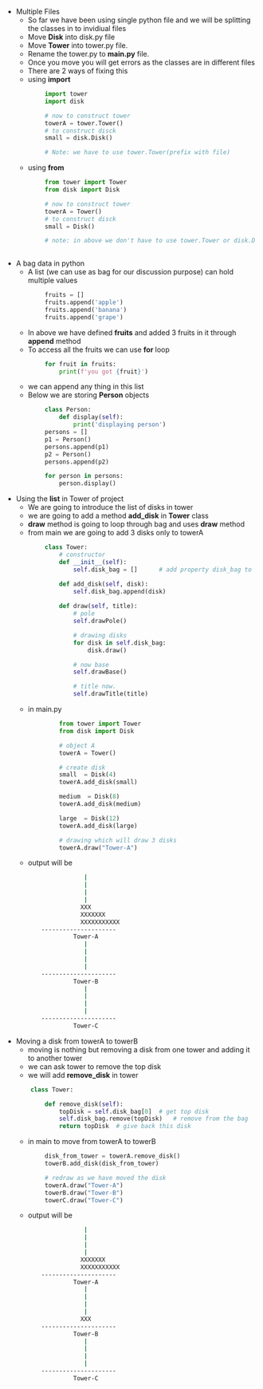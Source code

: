 * Multiple Files
    * So far we have been using single python file and we will be splitting the classes in to invidiual files
    *  Move __Disk__ into disk.py file
    *  Move __Tower__ into tower.py file.
    *  Rename the tower.py to __main.py__ file.
    *  Once you move you will get errors as the classes are in different files
    * There are 2 ways of fixing this
    * using __import__
    ```python
            import tower
            import disk

            # now to construct tower
            towerA = tower.Tower()
            # to construct disck
            small = disk.Disk()

            # Note: we have to use tower.Tower(prefix with file)
    ```
    * using __from__
    ```python
            from tower import Tower
            from disk import Disk

            # now to construct tower
            towerA = Tower()
            # to construct disck
            small = Disk()

            # note: in above we don't have to use tower.Tower or disk.Disk
        
    ```
* A bag data in python
    * A list (we can use as bag for our discussion purpose) can hold multiple values
    ```python
            fruits = []
            fruits.append('apple')
            fruits.append('banana')
            fruits.append('grape')
    ```
    * In above we have defined **fruits** and added 3 fruits in it through **append** method
    * To access all the fruits we can use __for__ loop
    ```python
            for fruit in fruits:
                print(f'you got {fruit}')
    ```
    * we can append any thing in this list
    * Below we are storing **Person** objects
    ```python
            class Person:
                def display(self):
                    print('displaying person')
            persons = []
            p1 = Person()
            persons.append(p1)
            p2 = Person()
            persons.append(p2)

            for person in persons:
                person.display()

    ```
* Using the __list__ in Tower of project
    * We are going to introduce the list of disks in tower
    * we are going to add a method **add_disk** in **Tower** class
    * **draw** method is going to loop through bag and uses **draw** method
    * from main we are going to add 3 disks only to towerA
    ```python
            class Tower:
                # constructor
                def __init__(self):
                    self.disk_bag = []      # add property disk_bag to the object (we can add properties at any time in the python)

                def add_disk(self, disk):
                    self.disk_bag.append(disk)
                
                def draw(self, title):
                    # pole
                    self.drawPole()

                    # drawing disks
                    for disk in self.disk_bag:
                        disk.draw()

                    # now base
                    self.drawBase()

                    # title now.
                    self.drawTitle(title)
    ```
    * in main.py
    ```python
                from tower import Tower
                from disk import Disk

                # object A
                towerA = Tower()

                # create disk
                small  = Disk(4)
                towerA.add_disk(small)

                medium  = Disk(8)
                towerA.add_disk(medium)

                large  = Disk(12)
                towerA.add_disk(large)

                # drawing which will draw 3 disks
                towerA.draw("Tower-A")
    ```
    * output will be
    ```cmd
                       |
                       |
                       |
                       |
                      XXX
                      XXXXXXX
                      XXXXXXXXXXX
           ---------------------
                    Tower-A
                       |
                       |
                       |
                       |
           ---------------------
                    Tower-B
                       |
                       |
                       |
                       |
           ---------------------
                    Tower-C    
    ```
* Moving a disk from towerA to towerB
    * moving is nothing but removing a disk from one tower and adding it to another tower
    * we can ask tower to remove the top disk 
    * we will add **remove_disk** in tower
    ```python
        class Tower:

            def remove_disk(self):
                topDisk = self.disk_bag[0]  # get top disk
                self.disk_bag.remove(topDisk)   # remove from the bag
                return topDisk  # give back this disk

    ```
    * in main to move from towerA to towerB
    ```python
            disk_from_tower = towerA.remove_disk()
            towerB.add_disk(disk_from_tower)

            # redraw as we have moved the disk
            towerA.draw("Tower-A")
            towerB.draw("Tower-B")
            towerC.draw("Tower-C")
    ```
    * output will be 
    ```cmd
                       |
                       |
                       |
                       |
                      XXXXXXX
                      XXXXXXXXXXX
           ---------------------
                    Tower-A
                       |
                       |
                       |
                       |
                      XXX
           ---------------------
                    Tower-B
                       |
                       |
                       |
                       |
           ---------------------
                    Tower-C    
    ```